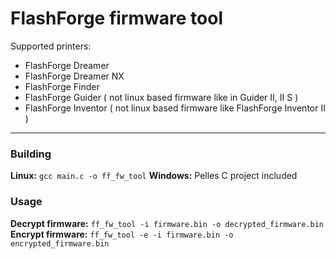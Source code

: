 # FlashForge firmware tool
Supported printers:
* FlashForge Dreamer
* FlashForge Dreamer NX
* FlashForge Finder
* FlashForge Guider ( not linux based firmware like in Guider II, II S )
* FlashForge Inventor ( not linux based firmware like FlashForge Inventor II )
------------
### Building
**Linux:**
`gcc main.c -o ff_fw_tool`
**Windows:**
Pelles C project included
### Usage
**Decrypt firmware:**
`ff_fw_tool -i firmware.bin -o decrypted_firmware.bin`
**Encrypt firmware:**
`ff_fw_tool -e -i firmware.bin -o encrypted_firmware.bin`